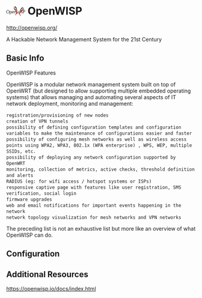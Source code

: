 # <img src="openwisp.jpg" width=50px style="vertical-align: middle;" alt="Logo"/> OpenWISP

http://openwisp.org/

A Hackable Network Management System for the 21st Century

## Basic Info

OpenWISP Features

OpenWISP is a modular network management system built on top of OpenWRT (but designed to allow supporting multiple embedded operating systems) that allows managing and automating several aspects of IT network deployment, monitoring and management:

    registration/provisioning of new nodes
    creation of VPN tunnels
    possibility of defining configuration templates and configuration variables to make the maintenance of configurations easier and faster
    possibility of configuring mesh networks as well as wireless access points using WPA2, WPA3, 802.1x (WPA enterprise) , WPS, WEP, multiple SSIDs, etc.
    possibility of deploying any network configuration supported by OpenWRT
    monitoring, collection of metrics, active checks, threshold definition and alerts
    RADIUS (eg: for wifi access / hotspot systems or ISPs)
    responsive captive page with features like user registration, SMS verification, social login
    firmware upgrades
    web and email notifications for important events happening in the network
    network topology visualization for mesh networks and VPN networks

The preceding list is not an exhaustive list but more like an overview of what OpenWISP can do.


## Configuration



## Additional Resources

https://openwisp.io/docs/index.html


